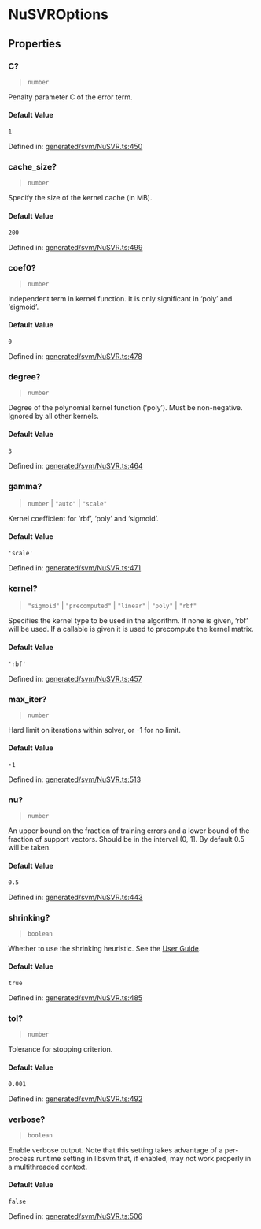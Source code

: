 # NuSVROptions

## Properties

### C?

> `number`

Penalty parameter C of the error term.

#### Default Value

`1`

Defined in:  [generated/svm/NuSVR.ts:450](https://github.com/transitive-bullshit/scikit-learn-ts/blob/122b3c0/packages/sklearn/src/generated/svm/NuSVR.ts#L450)

### cache\_size?

> `number`

Specify the size of the kernel cache (in MB).

#### Default Value

`200`

Defined in:  [generated/svm/NuSVR.ts:499](https://github.com/transitive-bullshit/scikit-learn-ts/blob/122b3c0/packages/sklearn/src/generated/svm/NuSVR.ts#L499)

### coef0?

> `number`

Independent term in kernel function. It is only significant in ‘poly’ and ‘sigmoid’.

#### Default Value

`0`

Defined in:  [generated/svm/NuSVR.ts:478](https://github.com/transitive-bullshit/scikit-learn-ts/blob/122b3c0/packages/sklearn/src/generated/svm/NuSVR.ts#L478)

### degree?

> `number`

Degree of the polynomial kernel function (‘poly’). Must be non-negative. Ignored by all other kernels.

#### Default Value

`3`

Defined in:  [generated/svm/NuSVR.ts:464](https://github.com/transitive-bullshit/scikit-learn-ts/blob/122b3c0/packages/sklearn/src/generated/svm/NuSVR.ts#L464)

### gamma?

> `number` \| `"auto"` \| `"scale"`

Kernel coefficient for ‘rbf’, ‘poly’ and ‘sigmoid’.

#### Default Value

`'scale'`

Defined in:  [generated/svm/NuSVR.ts:471](https://github.com/transitive-bullshit/scikit-learn-ts/blob/122b3c0/packages/sklearn/src/generated/svm/NuSVR.ts#L471)

### kernel?

> `"sigmoid"` \| `"precomputed"` \| `"linear"` \| `"poly"` \| `"rbf"`

Specifies the kernel type to be used in the algorithm. If none is given, ‘rbf’ will be used. If a callable is given it is used to precompute the kernel matrix.

#### Default Value

`'rbf'`

Defined in:  [generated/svm/NuSVR.ts:457](https://github.com/transitive-bullshit/scikit-learn-ts/blob/122b3c0/packages/sklearn/src/generated/svm/NuSVR.ts#L457)

### max\_iter?

> `number`

Hard limit on iterations within solver, or -1 for no limit.

#### Default Value

`-1`

Defined in:  [generated/svm/NuSVR.ts:513](https://github.com/transitive-bullshit/scikit-learn-ts/blob/122b3c0/packages/sklearn/src/generated/svm/NuSVR.ts#L513)

### nu?

> `number`

An upper bound on the fraction of training errors and a lower bound of the fraction of support vectors. Should be in the interval (0, 1\]. By default 0.5 will be taken.

#### Default Value

`0.5`

Defined in:  [generated/svm/NuSVR.ts:443](https://github.com/transitive-bullshit/scikit-learn-ts/blob/122b3c0/packages/sklearn/src/generated/svm/NuSVR.ts#L443)

### shrinking?

> `boolean`

Whether to use the shrinking heuristic. See the [User Guide](../svm.html#shrinking-svm).

#### Default Value

`true`

Defined in:  [generated/svm/NuSVR.ts:485](https://github.com/transitive-bullshit/scikit-learn-ts/blob/122b3c0/packages/sklearn/src/generated/svm/NuSVR.ts#L485)

### tol?

> `number`

Tolerance for stopping criterion.

#### Default Value

`0.001`

Defined in:  [generated/svm/NuSVR.ts:492](https://github.com/transitive-bullshit/scikit-learn-ts/blob/122b3c0/packages/sklearn/src/generated/svm/NuSVR.ts#L492)

### verbose?

> `boolean`

Enable verbose output. Note that this setting takes advantage of a per-process runtime setting in libsvm that, if enabled, may not work properly in a multithreaded context.

#### Default Value

`false`

Defined in:  [generated/svm/NuSVR.ts:506](https://github.com/transitive-bullshit/scikit-learn-ts/blob/122b3c0/packages/sklearn/src/generated/svm/NuSVR.ts#L506)
